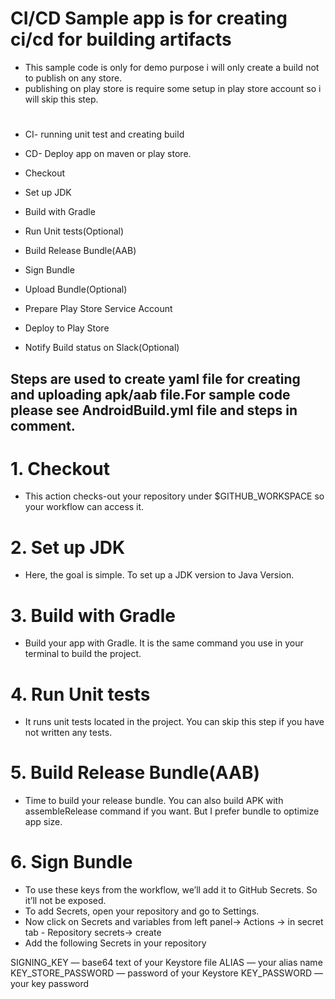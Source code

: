 # CI/CD Sample app is for creating ci/cd for building artifacts
- This sample code is only for demo purpose i will only create a build not to publish on any store.
- publishing on play store is require some setup in play store account so i will skip this step.

#
- CI- running unit test and creating build 
- CD- Deploy app on maven or play store.


- Checkout
- Set up JDK 
- Build with Gradle
- Run Unit tests(Optional)
- Build Release Bundle(AAB)
- Sign Bundle
- Upload Bundle(Optional)
- Prepare Play Store Service Account
- Deploy to Play Store
- Notify Build status on Slack(Optional)

## Steps are used to create yaml file for creating and uploading apk/aab file.For sample code please see AndroidBuild.yml file and steps in comment.
# 1. Checkout
- This action checks-out your repository under $GITHUB_WORKSPACE so your workflow can access it.

# 2. Set up JDK
- Here, the goal is simple. To set up a JDK version to Java Version.

# 3. Build with Gradle
- Build your app with Gradle. It is the same command you use in your terminal to build the project.

# 4. Run Unit tests
- It runs unit tests located in the project. You can skip this step if you have not written any tests.

# 5. Build Release Bundle(AAB)
- Time to build your release bundle. You can also build APK with assembleRelease command if you want. But I prefer bundle to optimize app size.

# 6. Sign Bundle
- To use these keys from the workflow, we’ll add it to GitHub Secrets. So it’ll not be exposed.
- To add Secrets, open your repository and go to Settings.
- Now click on Secrets and variables from left panel-> Actions -> in secret tab - Repository secrets-> create
- Add the following Secrets in your repository

SIGNING_KEY — base64 text of your Keystore file
ALIAS — your alias name
KEY_STORE_PASSWORD — password of your Keystore
KEY_PASSWORD — your key password